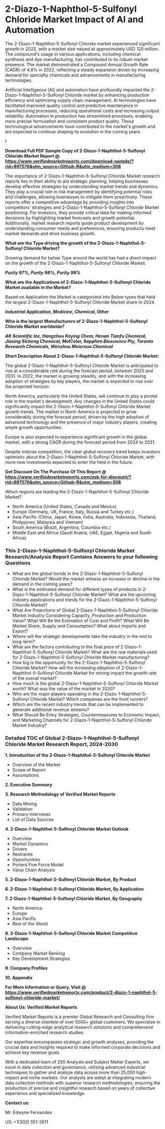 <meta name="title" content="Global 2-Diazo-1-Naphthol-5-Sulfonyl Chloride Market Impact of AI and Automation"><meta name="description" content="The 2-Diazo-1-Naphthol-5-Sulfonyl Chloride market experienced significant growth in 2022, with a market size valued at approximately USD 120 million. The compound's us"><meta name="title" content="2-Diazo-1-Naphthol-5-Sulfonyl Chloride Market Size, Share, Scope, Trends, Growth, Opportunities, Analysis, Forecast"><h1>2-Diazo-1-Naphthol-5-Sulfonyl Chloride Market Impact of AI and Automation</h1><p>The 2-Diazo-1-Naphthol-5-Sulfonyl Chloride market experienced significant growth in 2022, with a market size valued at approximately USD 120 million. The compound's usage in various applications, including chemical synthesis and dye manufacturing, has contributed to its robust market presence. The market demonstrated a Compound Annual Growth Rate (CAGR) of 4.8% in 2022, reflecting a steady expansion driven by increasing demand for specialty chemicals and advancements in manufacturing technologies.</p><p>Artificial Intelligence (AI) and automation have profoundly impacted the 2-Diazo-1-Naphthol-5-Sulfonyl Chloride market by enhancing production efficiency and optimizing supply chain management. AI technologies have facilitated improved quality control and predictive maintenance in manufacturing processes, reducing operational costs and increasing output reliability. Automation in production has streamlined processes, enabling more precise formulation and consistent product quality. These technological advancements have contributed to the market's growth and are expected to continue shaping its evolution in the coming years.</p>t</p><p id="" class=""><strong>Download Full PDF Sample Copy of 2-Diazo-1-Naphthol-5-Sulfonyl Chloride Market Report @ <a href="https://www.verifiedmarketreports.com/download-sample/?rid=897576&utm_source=Github-R&utm_medium=308" target="_blank">https://www.verifiedmarketreports.com/download-sample/?rid=897576&utm_source=Github-R&utm_medium=308</a></strong></p><p>The importance of&nbsp;2-Diazo-1-Naphthol-5-Sulfonyl Chloride Market research reports lies in their ability to aid strategic planning, helping businesses develop effective strategies by understanding market trends and dynamics. They play a crucial role in risk management by identifying potential risks and challenges, allowing businesses to mitigate them proactively. These reports offer a competitive advantage by providing insights into competitors' strategies and 2-Diazo-1-Naphthol-5-Sulfonyl Chloride Market positioning. For investors, they provide critical data for making informed decisions by highlighting market forecasts and growth potential. Additionally, market research reports guide product development by understanding consumer needs and preferences, ensuring products meet market demands and drive business growth.</p><p><strong>What are the&nbsp;Type driving the growth of the 2-Diazo-1-Naphthol-5-Sulfonyl Chloride Market?</strong></p><p id="" class="">Growing demand for below Type around the world has had a direct impact on the growth of the 2-Diazo-1-Naphthol-5-Sulfonyl Chloride Market:</p><em><strong>Purity 97%, Purity 98%, Purity 99%</strong></em></p><strong>What are the&nbsp;Applications&nbsp;of 2-Diazo-1-Naphthol-5-Sulfonyl Chloride Market available in the Market?</strong></p><p id="" class="">Based on Application the Market is categorized into Below types that held the largest 2-Diazo-1-Naphthol-5-Sulfonyl Chloride Market share In 2024.</p><em><strong>Industrial Application, Medicine, Chemical, Other</strong></em></p><strong>Who is the largest Manufacturers of 2-Diazo-1-Naphthol-5-Sulfonyl Chloride Market worldwide?</strong></p><p><em><strong>AK Scientific Inc, Hangzhou Keying Chem, Henan Tianfu Chemical, Jiaxing Sicheng Chemical, MolColor, Sapphire Bioscience Pty, Toronto Research Chemicals, Wenzhou Meiernuo Chemical</strong></em></p><p id="" class=""><strong>Short Description About 2-Diazo-1-Naphthol-5-Sulfonyl Chloride Market:</strong></p><p>The global 2-Diazo-1-Naphthol-5-Sulfonyl Chloride Market is anticipated to rise at a considerable rate during the forecast period, between 2023 and 2031. In 2022, the market is growing steadily, and with the increasing adoption of strategies by key players, the market is expected to rise over the projected horizon.</p><p>North America, particularly the United States, will continue to play a pivotal role in the market's development. Any changes in the United States could significantly impact the 2-Diazo-1-Naphthol-5-Sulfonyl Chloride Market growth trends. The market in North America is projected to grow considerably during the forecast period, driven by the high adoption of advanced technology and the presence of major industry players, creating ample growth opportunities.</p><p>Europe is also expected to experience significant growth in the global market, with a strong CAGR during the forecast period from 2024 to 2031.</p><p>Despite intense competition, the clear global recovery trend keeps investors optimistic about the 2-Diazo-1-Naphthol-5-Sulfonyl Chloride Market, with more new investments expected to enter the field in the future.</p><p id="" class=""><strong>Get Discount On The Purchase Of This Report @ <a href="https://www.verifiedmarketreports.com/ask-for-discount/?rid=897576&utm_source=Github-R&utm_medium=308" target="_blank">https://www.verifiedmarketreports.com/ask-for-discount/?rid=897576&utm_source=Github-R&utm_medium=308</a></strong></p>Which regions are leading the 2-Diazo-1-Naphthol-5-Sulfonyl Chloride Market?</p><ul><li>North America (United States, Canada and Mexico)</li><li>Europe (Germany, UK, France, Italy, Russia and Turkey etc.)</li><li>Asia-Pacific (China, Japan, Korea, India, Australia, Indonesia, Thailand, Philippines, Malaysia and Vietnam)</li><li>South America (Brazil, Argentina, Columbia etc.)</li><li>Middle East and Africa (Saudi Arabia, UAE, Egypt, Nigeria and South Africa)</li></ul><h3 id="" class="">This 2-Diazo-1-Naphthol-5-Sulfonyl Chloride Market Research/Analysis Report Contains Answers to your following Questions</h3><ul><li>What are the global trends in the 2-Diazo-1-Naphthol-5-Sulfonyl Chloride Market? Would the market witness an increase or decline in the demand in the coming years?</li><li>What is the estimated demand for different types of products in 2-Diazo-1-Naphthol-5-Sulfonyl Chloride Market? What are the upcoming industry applications and trends for the 2-Diazo-1-Naphthol-5-Sulfonyl Chloride Market?</li><li>What Are Projections of Global 2-Diazo-1-Naphthol-5-Sulfonyl Chloride Market Industry Considering Capacity, Production and Production Value? What Will Be the Estimation of Cost and Profit? What Will Be Market Share, Supply and Consumption? What about imports and Export?</li><li>Where will the strategic developments take the industry in the mid to long-term?</li><li>What are the factors contributing to the final price of 2-Diazo-1-Naphthol-5-Sulfonyl Chloride Market? What are the raw materials used for 2-Diazo-1-Naphthol-5-Sulfonyl Chloride Market manufacturing?</li><li>How big is the opportunity for the 2-Diazo-1-Naphthol-5-Sulfonyl Chloride Market? How will the increasing adoption of 2-Diazo-1-Naphthol-5-Sulfonyl Chloride Market for mining impact the growth rate of the overall market?</li><li>How much is the global 2-Diazo-1-Naphthol-5-Sulfonyl Chloride Market worth? What was the value of the market In 2020?</li><li>Who are the major players operating in the 2-Diazo-1-Naphthol-5-Sulfonyl Chloride Market? Which companies are the front runners?</li><li>Which are the recent industry trends that can be implemented to generate additional revenue streams?</li><li>What Should Be Entry Strategies, Countermeasures to Economic Impact, and Marketing Channels for 2-Diazo-1-Naphthol-5-Sulfonyl Chloride Market Industry?</li></ul><h3 id="" class="">Detailed TOC of Global 2-Diazo-1-Naphthol-5-Sulfonyl Chloride Market Research Report, 2024-2030</h3><p id="" class=""><strong>1. Introduction of the 2-Diazo-1-Naphthol-5-Sulfonyl Chloride Market</strong></p><ul><li>Overview of the Market</li><li>Scope of Report</li><li>Assumptions</li></ul><p id="" class=""><strong>2. Executive Summary</strong></p><p id="" class=""><strong>3. Research Methodology of Verified Market Reports</strong></p><ul><li>Data Mining</li><li>Validation</li><li>Primary Interviews</li><li>List of Data Sources</li></ul><p id="" class=""><strong>4. 2-Diazo-1-Naphthol-5-Sulfonyl Chloride Market Outlook</strong></p><ul><li>Overview</li><li>Market Dynamics</li><li>Drivers</li><li>Restraints</li><li>Opportunities</li><li>Porters Five Force Model</li><li>Value Chain Analysis</li></ul><p id="" class=""><strong>5. 2-Diazo-1-Naphthol-5-Sulfonyl Chloride Market, By Product</strong></p><p id="" class=""><strong>6. 2-Diazo-1-Naphthol-5-Sulfonyl Chloride Market, By Application</strong></p><p id="" class=""><strong>7. 2-Diazo-1-Naphthol-5-Sulfonyl Chloride Market, By Geography</strong></p><ul><li>North America</li><li>Europe</li><li>Asia Pacific</li><li>Rest of the World</li></ul><p id="" class=""><strong>8. 2-Diazo-1-Naphthol-5-Sulfonyl Chloride Market Competitive Landscape</strong></p><ul><li>Overview</li><li>Company Market Ranking</li><li>Key Development Strategies</li></ul><p id="" class=""><strong>9. Company Profiles</strong></p><p id="" class=""><strong>10. Appendix</strong></p><p id="" class=""><strong>For More Information or Query, Visit @ <a href="https://www.verifiedmarketreports.com/product/2-diazo-1-naphthol-5-sulfonyl-chloride-market/" target="_blank">https://www.verifiedmarketreports.com/product/2-diazo-1-naphthol-5-sulfonyl-chloride-market/</a></strong></p><p id="" class=""><strong>About Us: Verified Market Reports</strong></p><p id="" class="">Verified Market Reports is a premier Global Research and Consulting firm serving a diverse clientele of over 5000+ global customers. We specialize in delivering cutting-edge analytical research solutions and comprehensive information-enriched research studies.</p><p id="" class="">Our expertise encompasses strategic and growth analyses, providing the crucial data and insights required to make informed corporate decisions and achieve key revenue goals.</p><p id="" class="">With a dedicated team of 250 Analysts and Subject Matter Experts, we excel in data collection and governance, utilizing advanced industrial techniques to gather and analyze data across more than 25,000 high-impact and niche markets. Our analysts are adept at integrating modern data collection methods with superior research methodologies, ensuring the production of precise and insightful research based on years of collective experience and specialized knowledge.</p><p id="" class=""><strong>Contact us:</strong></p><p id="" class="">Mr. Edwyne Fernandes</p><p id="" class="">US: +1(302) 551-2611</p>
